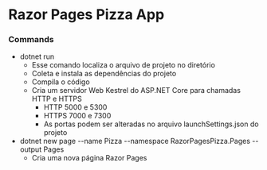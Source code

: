 # Razor Pages Pizza App


### Commands
- dotnet run
	- Esse comando localiza o arquivo de projeto no diretório
	- Coleta e instala as dependências do projeto
	- Compila o código
	- Cria um servidor Web Kestrel do ASP.NET Core para chamadas HTTP e HTTPS
		- HTTP 5000 e 5300
		- HTTPS 7000 e 7300
		- As portas podem ser alteradas no arquivo launchSettings.json do projeto
- dotnet new page --name Pizza --namespace RazorPagesPizza.Pages --output Pages
	- Cria uma nova página Razor Pages
